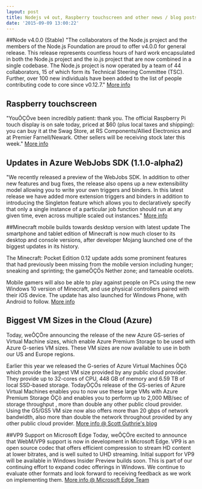 ```yaml
---
layout: post
title: Nodejs v4 out, Raspberry touchscreen and other news / blog posts of today
date: '2015-09-09 13:00:22'
---
```


##Node v4.0.0 (Stable)
"The collaborators of the Node.js project and the members of the Node.js Foundation are proud to offer v4.0.0 for general release. This release represents countless hours of hard work encapsulated in both the Node.js project and the io.js project that are now combined in a single codebase. The Node.js project is now operated by a team of 44 collaborators, 15 of which form its Technical Steering Committee (TSC). Further, over 100 new individuals have been added to the list of people contributing code to core since v0.12.7."
[More info](https://new.nodejs.org/en/blog/release/v4.0.0/)

## Raspberry touchscreen 

"YouÔÇÖve been incredibly patient: thank you. The official Raspberry Pi touch display is on sale today, priced at $60 (plus local taxes and shipping): you can buy it at the Swag Store, at RS Components/Allied Electronics and at Premier Farnell/Newark. Other sellers will be receiving stock later this week."
[More info](https://www.raspberrypi.org/blog/the-eagerly-awaited-raspberry-pi-display/)

## Updates in Azure WebJobs SDK (1.1.0-alpha2)
"We recently released a preview of the WebJobs SDK. In addition to other new features and bug fixes, the release also opens up a new extensibility model allowing you to write your own triggers and binders. In this latest release we have added more extension triggers and binders in addition to introducing the Singleton feature which allows you to declaratively specify that only a single instance of a particular job function should run at any given time, even across multiple scaled out instances."
[More info](http://azure.microsoft.com/en-us/blog/updates-to-extensibility-model-of-webbobs-sdk-2/)

##Minecraft mobile builds towards desktop version with latest update 
The smartphone and tablet edition of Minecraft is now much closer to its desktop and console versions, after developer Mojang launched one of the biggest updates in its history.

The Minecraft: Pocket Edition 0.12 update adds some prominent features that had previously been missing from the mobile version including hunger; sneaking and sprinting; the gameÔÇÖs Nether zone; and tameable ocelots.

Mobile gamers will also be able to play against people on PCs using the new Windows 10 version of Minecraft, and use physical controllers paired with their iOS device. The update has also launched for Windows Phone, with Android to follow.
[More info](http://www.theguardian.com/technology/2015/sep/09/minecraft-pocket-edition-latest-update)

## Biggest VM Sizes in the Cloud (Azure)
Today, weÔÇÖre announcing the release of the new Azure GS-series of Virtual Machine sizes, which enable Azure Premium Storage to be used with Azure G-series VM sizes. These VM sizes are now available to use in both our US and Europe regions. 

Earlier this year we released the G-series of Azure Virtual Machines ÔÇô which provide the largest VM size provided by any public cloud provider.  They provide up to 32-cores of CPU, 448 GB of memory and 6.59 TB of local SSD-based storage.  TodayÔÇÖs release of the GS-series of Azure Virtual Machines enables you to now use these large VMs with Azure Premium Storage ÔÇô and enables you to perform up to 2,000 MB/sec of storage throughput , more than double any other public cloud provider.  Using the G5/GS5 VM size now also offers more than 20 gbps of network bandwidth, also more than double the network throughout provided by any other public cloud provider. 
[More info @ Scott Guthrie's blog](http://weblogs.asp.net/scottgu/announcing-the-biggest-vm-sizes-available-in-the-cloud-new-azure-gs-vm-series)

##VP9 Support on Microsoft Edge
Today, weÔÇÖre excited to announce that WebM/VP9 support is now in development in Microsoft Edge. VP9 is an open source codec that offers efficient compression to stream HD content at lower bitrates, and is well suited to UHD streaming. Initial support for VP9 will be available in Windows Insider Preview builds soon. This is part of our continuing effort to expand codec offerings in Windows. We continue to evaluate other formats and look forward to receiving feedback as we work on implementing them.
[More info @ Microsoft Edge Team](http://blogs.windows.com/msedgedev/2015/09/08/announcing-vp9-support-coming-to-microsoft-edge/)
